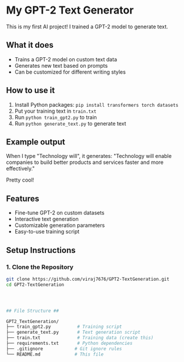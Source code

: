 # My GPT-2 Text Generator

This is my first AI project! I trained a GPT-2 model to generate text.

## What it does
- Trains a GPT-2 model on custom text data
- Generates new text based on prompts
- Can be customized for different writing styles

## How to use it
1. Install Python packages: `pip install transformers torch datasets`
2. Put your training text in `train.txt`
3. Run `python train_gpt2.py` to train
4. Run `python generate_text.py` to generate text

## Example output
When I type "Technology will", it generates:
"Technology will enable companies to build better products and services faster and more effectively."

Pretty cool!

## Features

- Fine-tune GPT-2 on custom datasets
- Interactive text generation
- Customizable generation parameters
- Easy-to-use training script

## Setup Instructions

### 1. Clone the Repository
```bash
git clone https://github.com/viraj7676/GPT2-TextGeneration.git
cd GPT2-TextGeneration




## File Structure ##

GPT2_TextGeneration/
├── train_gpt2.py          # Training script
├── generate_text.py       # Text generation script
├── train.txt              # Training data (create this)
├── requirements.txt       # Python dependencies
├── .gitignore            # Git ignore rules
└── README.md             # This file
